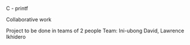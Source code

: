 C - printf

Collaborative work
 
Project to be done in teams of 2 people 
Team: Ini-ubong David, Lawrence Ikhidero